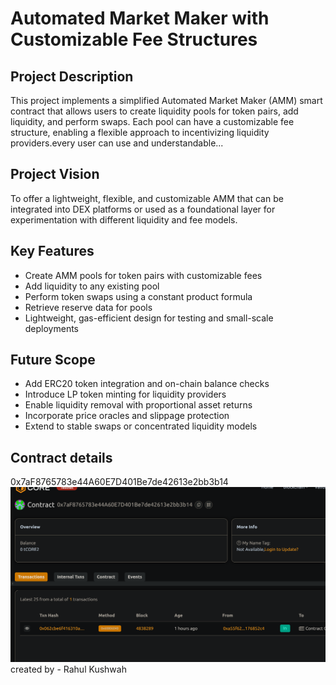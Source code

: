 # Automated Market Maker with Customizable Fee Structures

## Project Description

This project implements a simplified Automated Market Maker (AMM) smart contract that allows users to create liquidity pools for token pairs, add liquidity, and perform swaps. Each pool can have a customizable fee structure, enabling a flexible approach to incentivizing liquidity providers.every user can use and understandable...


## Project Vision

To offer a lightweight, flexible, and customizable AMM that can be integrated into DEX platforms or used as a foundational layer for experimentation with different liquidity and fee models.

## Key Features

- Create AMM pools for token pairs with customizable fees
- Add liquidity to any existing pool
- Perform token swaps using a constant product formula
- Retrieve reserve data for pools
- Lightweight, gas-efficient design for testing and small-scale deployments

## Future Scope

- Add ERC20 token integration and on-chain balance checks
- Introduce LP token minting for liquidity providers
- Enable liquidity removal with proportional asset returns
- Incorporate price oracles and slippage protection
- Extend to stable swaps or concentrated liquidity models

## Contract details
0x7aF8765783e44A60E7D401Be7de42613e2bb3b14![alt text](image.png)
created by - Rahul Kushwah 
